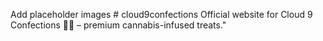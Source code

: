 Add placeholder images # cloud9confections
Official website for Cloud 9 Confections 🍪✨ – premium cannabis-infused treats."
